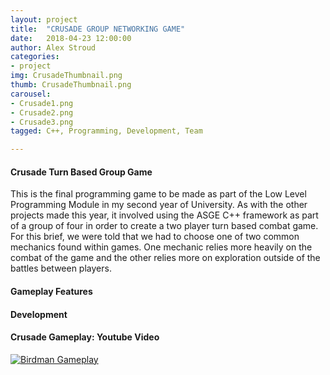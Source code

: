 ```yaml
---
layout: project
title:  "CRUSADE GROUP NETWORKING GAME"
date:   2018-04-23 12:00:00
author: Alex Stroud
categories:
- project
img: CrusadeThumbnail.png
thumb: CrusadeThumbnail.png
carousel:
- Crusade1.png
- Crusade2.png
- Crusade3.png
tagged: C++, Programming, Development, Team

---
```


#### Crusade Turn Based Group Game

This is the final programming game to be made as part of the Low Level Programming Module in my second year of University. As with the other projects made this year, it involved using the ASGE C++ framework as part of a group of four in order to create a two player turn based combat game. For this brief, we were told that we had to choose one of two common mechanics found within games. One mechanic relies more heavily on the combat of the game and the other relies more on exploration outside of the battles between players.


#### Gameplay Features




#### Development



#### Crusade Gameplay: Youtube Video
[![Birdman Gameplay](https://img.youtube.com/vi/2fDKUsDl4Fo/0.jpg)](https://youtu.be/2fDKUsDl4Fo "Birdman Gameplay")

